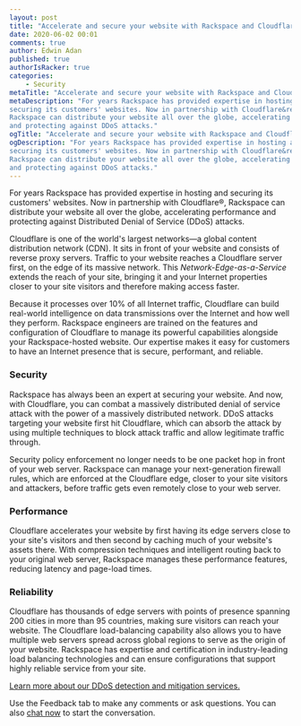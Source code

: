 ```yaml
---
layout: post
title: "Accelerate and secure your website with Rackspace and Cloudflare"
date: 2020-06-02 00:01
comments: true
author: Edwin Adan
published: true
authorIsRacker: true
categories:
    - Security
metaTitle: "Accelerate and secure your website with Rackspace and Cloudflare"
metaDescription: "For years Rackspace has provided expertise in hosting and
securing its customers' websites. Now in partnership with Cloudflare&reg;,
Rackspace can distribute your website all over the globe, accelerating performance
and protecting against DDoS attacks."
ogTitle: "Accelerate and secure your website with Rackspace and Cloudflare"
ogDescription: "For years Rackspace has provided expertise in hosting and
securing its customers' websites. Now in partnership with Cloudflare&reg;,
Rackspace can distribute your website all over the globe, accelerating performance
and protecting against DDoS attacks."
---
```


For years Rackspace has provided expertise in hosting and securing its customers'
websites. Now in partnership with Cloudflare&reg;, Rackspace can distribute your
website all over the globe, accelerating performance and protecting against
Distributed Denial of Service (DDoS) attacks.

<!-- more -->

Cloudflare is one of the world's largest networks&mdash;a global content
distribution network (CDN). It sits in front of your website and consists of
reverse proxy servers. Traffic to your website reaches a Cloudflare server first,
on the edge of its massive network. This *Network-Edge-as-a-Service* extends the
reach of your site, bringing it and your Internet properties closer to your site
visitors and therefore making access faster.

Because it processes over 10% of all Internet traffic, Cloudflare can build
real-world intelligence on data transmissions over the Internet and how well
they perform. Rackspace engineers are trained on the features and configuration
of Cloudflare to manage its powerful capabilities alongside your Rackspace-hosted
website. Our expertise makes it easy for customers to have an Internet presence
that is secure, performant, and reliable.

### Security

Rackspace has always been an expert at securing your website. And now, with
Cloudflare, you can combat a massively distributed denial of service attack with
the power of a massively distributed network. DDoS attacks targeting your website
first hit Cloudflare, which can absorb the attack by using multiple techniques
to block attack traffic and allow legitimate traffic through.

Security policy enforcement no longer needs to be one packet hop in front of your
web server. Rackspace can manage your next-generation firewall rules, which are
enforced at the Cloudflare edge, closer to your site visitors and attackers,
before traffic gets even remotely close to your web server.

### Performance

Cloudflare accelerates your website by first having its edge servers close to
your site's visitors and then second by caching much of your website's assets there.
With compression techniques and intelligent routing back to your original web
server, Rackspace manages these performance features, reducing latency and
page-load times.

### Reliability

Cloudflare has thousands of edge servers with points of presence spanning 200
cities in more than 95 countries, making sure visitors can reach your website.
The Cloudflare load-balancing capability also allows you to have multiple web
servers spread across global regions to serve as the origin of your website.
Rackspace has expertise and certification in industry-leading load balancing
technologies and can ensure configurations that support highly reliable service
from your site.

<a class="cta purple" id="cta" href="https://www.rackspace.com/en-gb/security/tools/ddos-mitigation">Learn more about our DDoS detection and mitigation services.</a>

Use the Feedback tab to make any comments or ask questions. You can also
[chat now](https://www.rackspace.com/#chat) to start the conversation.
